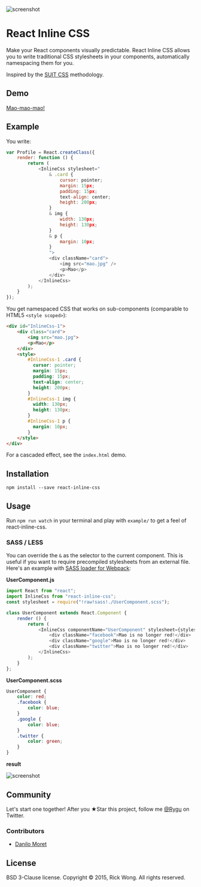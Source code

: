 ![screenshot](https://i.imgur.com/7Pop4SZ.png?1)

# React Inline CSS

Make your React components visually predictable. React Inline CSS allows you to write traditional CSS stylesheets in your components, automatically namespacing them for you.

Inspired by the [SUIT CSS](https://suitcss.github.io/) methodology.

## Demo

[Mao-mao-mao!](https://edealer.nl/mao)

## Example

You write:

```javascript
var Profile = React.createClass({
	render: function () {
		return (
			<InlineCss stylesheet="
				& .card {
					cursor: pointer;
					margin: 15px;
					padding: 15px;
					text-align: center;
					height: 200px;
				}
				& img {
					width: 130px;
					height: 130px;
				}
				& p {
					margin: 10px;
				}
				">
				<div className="card">
					<img src="mao.jpg" />
					<p>Mao</p>
				</div>
			</InlineCss>
		);
	}
});
```

You get namespaced CSS that works on sub-components (comparable to HTML5 `<style scoped>`):

```html
<div id="InlineCss-1">
	<div class="card">
		<img src="mao.jpg">
		<p>Mao</p>
	</div>
	<style>
		#InlineCss-1 .card { 
		  cursor: pointer; 
		  margin: 15px; 
		  padding: 15px; 
		  text-align: center; 
		  height: 200px; 
		}
		#InlineCss-1 img { 
		  width: 130px; 
		  height: 130px; 
		}
		#InlineCss-1 p { 
		  margin: 10px; 
		}
	</style>
</div>
```

For a cascaded effect, see the `index.html` demo.

## Installation

	npm install --save react-inline-css

## Usage

Run `npm run watch` in your terminal and play with `example/` to get a feel of react-inline-css.

### SASS / LESS

You can override the `&` as the selector to the current component. This is useful if you want to require precompiled stylesheets from an external file. Here's an example with [SASS loader for Webpack](https://www.npmjs.com/package/sass-loader):

**UserComponent.js**
```javascript
import React from "react";
import InlineCss from "react-inline-css";
const stylesheet = require("!raw!sass!./UserComponent.scss");

class UserComponent extends React.Component {
	render () {
		return (
			<InlineCss componentName="UserComponent" stylesheet={stylesheet}>
				<div className="facebook">Mao is no longer red!</div>
				<div className="google">Mao is no longer red!</div>
				<div className="twitter">Mao is no longer red!</div>
			</InlineCss>
		);
	}
};
```

**UserComponent.scss**
```scss
UserComponent {
	color: red;
	.facebook {
		color: blue;
	}
	.google {
		color: blue;
	}
	.twitter {
		color: green;
	}
}
```

**result**

![screenshot](https://i.imgur.com/e3ErqTz.png?1)

## Community

Let's start one together! After you ★Star this project, follow me [@Rygu](https://twitter.com/rygu)
on Twitter. 

### Contributors

- [Danilo Moret](https://github.com/moret)

## License

BSD 3-Clause license. Copyright © 2015, Rick Wong. All rights reserved.
